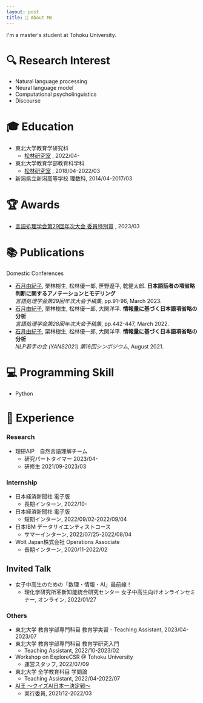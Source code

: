```yaml
---
layout: post
title: 💁 About Me
---
```

I'm a master's student at Tohoku University.
# 🔍  Research Interest
- Natural language processing
- Neural language model
- Computational psycholinguistics
- Discourse

# 🎓  Education 
- 東北大学教育学研究科
    - [松林研究室](https://www.edunlp.sed.tohoku.ac.jp/) , 2022/04-
- 東北大学教育学部教育科学科
    - [松林研究室](https://www.edunlp.sed.tohoku.ac.jp/) , 2018/04-2022/03
- 新潟県立新潟高等学校 理数科, 2014/04-2017/03

# 🏆 Awards
- [言語処理学会第29回年次大会 委員特別賞](https://www.anlp.jp/nlp2023/award.html) , 2023/03 

# 📚 Publications
Domestic Conferences
- <u>石月由紀子</u>, 栗林樹生, 松林優一郎, 笹野遼平, 乾健太郎. **日本語話者の項省略判断に関するアノテーションとモデリング**\
   *言語処理学会第29回年次大会予稿集*, pp.91-96, March 2023.
- <u>石月由紀子</u>, 栗林樹生, 松林優一郎, 大関洋平. **情報量に基づく日本語項省略の分析**\
*言語処理学会第28回年次大会予稿集*, pp.442-447, March 2022.
- <u>石月由紀子</u>, 栗林樹生, 松林優一郎, 大関洋平. **情報量に基づく日本語項省略の分析**\
*NLP若手の会 (YANS2021) 第16回シンポジウム*, August 2021.

# 💻  Programming Skill
- Python

# 🚀  Experience
### Research
- 理研AIP　自然言語理解チーム　
    - 研究パートタイマー 2023/04-
    - 研修生 2021/09-2023/03
    
### Internship
- 日本経済新聞社 電子版
    - 長期インターン, 2022/10-
- 日本経済新聞社 電子版
    - 短期インターン, 2022/09/02-2022/09/04
- 日本IBM データサイエンティストコース
    - サマーインターン, 2022/07/25-2022/08/04
- Wolt Japan株式会社 Operations Associate
    - 長期インターン, 2020/11-2022/02
    
## Invited Talk
- 女子中高生のための「数理・情報・AI」最前線！
    - 理化学研究所革新知能統合研究センター 女子中高生向けオンラインセミナー, オンライン, 2022/01/27
    
### Others
- 東北大学 教育学部専門科目 教育学実習
      - Teaching Assistant, 2023/04-2023/07
- 東北大学 教育学部専門科目 教育学研究入門
    - Teaching Assistant, 2022/10-2023/02
- Workshop on ExploreCSR @ Tohoku University
    - 運営スタッフ, 2022/07/09
- 東北大学 全学教育科目 学問論
    - Teaching Assistant, 2022/04-2022/07
- [AI王 〜クイズAI日本一決定戦〜](https://sites.google.com/view/project-aio/) 
    - 実行委員, 2021/12-2022/03
    





